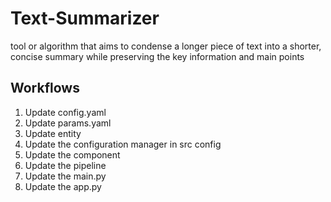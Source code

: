 # Text-Summarizer
 tool or algorithm that aims to condense a longer piece of text into a shorter, concise summary while preserving the key information and main points

## Workflows

1. Update config.yaml
2. Update params.yaml
3. Update entity
4. Update the configuration manager in src config
5. Update the component
6. Update the pipeline
7. Update the main.py
8. Update the app.py